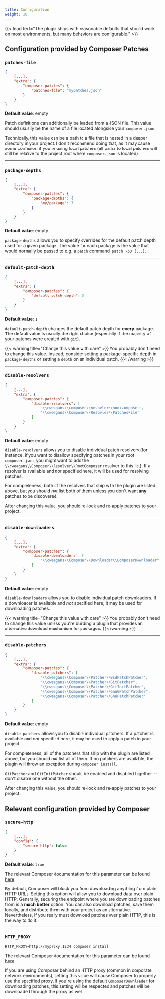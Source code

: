 ```yaml
---
title: Configuration
weight: 10
---
```


{{< lead text="The plugin ships with reasonable defaults that should work on most environments, but many behaviors are configurable." >}}

## Configuration provided by Composer Patches

### `patches-file`

```json
{
    [...],
    "extra": {
        "composer-patches": {
            "patches-file": "mypatches.json"
        }
    }
}
```

**Default value**: empty

Patch definitions can additionally be loaded from a JSON file. This value should usually be the name of a file located alongside your `composer.json`.

Technically, this value can be a path to a file that is nested in a deeper directory in your project. I don't recommend doing that, as it may cause some confusion if you're using local patches (all paths to local patches will still be relative to the project root where `composer.json` is located).

---

### `package-depths`

```json
{
    [...],
    "extra": {
        "composer-patches": {
            "package-depths": {
                "my/package": 3
            }
        }
    }
}
```

**Default value**: empty

`package-depths` allows you to specify overrides for the default patch depth used for a given package. The value for each package is the value that would normally be passed to e.g. a `patch` command: `patch -p3 [...]`.

---

### `default-patch-depth`

```json
{
    [...],
    "extra": {
        "composer-patches": {
            "default-patch-depth": 3
        }
    }
}
```

**Default value**: `1`

`default-patch-depth` changes the default patch depth for **every** package. The default value is usually the right choice (especially if the majority of your patches were created with `git`).

{{< warning title="Change this value with care" >}}
You probably don't need to change this value. Instead, consider setting a package-specific depth in `package-depths` or setting a `depth` on an individual patch.
{{< /warning >}}

---

### `disable-resolvers`

```json
{
    [...],
    "extra": {
        "composer-patches": {
            "disable-resolvers": [
                "\\cweagans\\Composer\\Resovler\\RootComposer",
                "\\cweagans\\Composer\\Resovler\\PatchesFile"
            ]
        }
    }
}
```

**Default value**: empty

`disable-resolvers` allows you to disable individual patch resolvers (for instance, if you want to disallow specifying patches in your root `composer.json`, you might want to add the `\\cweagans\\Composer\\Resolver\\RootComposer` resolver to this list). If a resolver is available and _not_ specified here, it will be used for resolving patches.

For completeness, both of the resolvers that ship with the plugin are listed above, but you should _not_ list both of them unless you don't want **any** patches to be discovered.

After changing this value, you should re-lock and re-apply patches to your project.

---

### `disable-downloaders`

```json
{
    [...],
    "extra": {
        "composer-patches": {
            "disable-downloaders": [
                "\\cweagans\\Composer\\Downloader\\ComposerDownloader"
            ]
        }
    }
}
```

**Default value**: empty

`disable-downloaders` allows you to disable individual patch downloaders. If a downloader is available and _not_ specified here, it may be used for downloading patches. 

{{< warning title="Change this value with care" >}}
You probably don't need to change this value unless you're building a plugin that provides an alternative download mechanism for packages.
{{< /warning >}}

---

### `disable-patchers`

```json
{
    [...],
    "extra": {
        "composer-patches": {
            "disable-patchers": [
                "\\cweagans\\Composer\\Patcher\\BsdPatchPatcher",
                "\\cweagans\\Composer\\Patcher\\GitPatcher",
                "\\cweagans\\Composer\\Patcher\\GitInitPatcher",
                "\\cweagans\\Composer\\Patcher\\GnuGPatchPatcher",
                "\\cweagans\\Composer\\Patcher\\GnuPatchPatcher"
            ]
        }
    }
}
```

**Default value**: empty

`disable-patchers` allows you to disable individual patchers. If a patcher is available and _not_ specified here, it may be used to apply a patch to your project.
 
For completeness, all of the patchers that ship with the plugin are listed above, but you should _not_ list all of them. If no patchers are available, the plugin will throw an exception during `composer install`.

`GitPatcher` and `GitInitPatcher` should be enabled and disabled together -- don't disable one without the other.

After changing this value, you should re-lock and re-apply patches to your project.


## Relevant configuration provided by Composer

### `secure-http`

```json
{
    [...],
    "config": {
        "secure-http": false
    }
}
```

**Default value**: `true`

The relevant Composer documentation for this parameter can be found [here](https://getcomposer.org/doc/06-config.md#secure-http).

By default, Composer will block you from downloading anything from plain HTTP URLs. Setting this option will allow you to download data over plain HTTP. Generally, securing the endpoint where you are downloading patches from is a **much better** option. You can also download patches, save them locally, and distribute them with your project as an alternative. Nevertheless, if you really must download patches over plain HTTP, this is the way to do it.

---

### `HTTP_PROXY`

```shell
HTTP_PROXY=http://myproxy:1234 composer install
```

The relevant Composer documentation for this parameter can be found [here](https://getcomposer.org/doc/03-cli.md#http-proxy-or-http-proxy).

If you are using Composer behind an HTTP proxy (common in corporate network environments), setting this value will cause Composer to properly use the specified proxy. If you're using the default `ComposerDownloader` for downloading patches, this setting will be respected and patches will be downloaded through the proxy as well.
